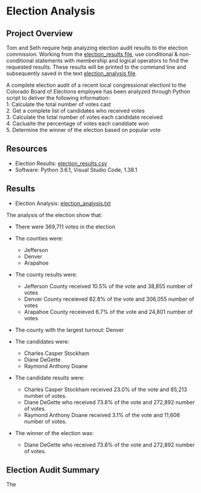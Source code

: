# Election Analysis

## Project Overview
Tom and Seth require help analyzing election audit results to the election commission. Working from the [election_results file](https://github.com/vzhang90/Election_Analysis/blob/main/Resources/election_results.csv), use conditional & non-conditional statements with membership and logical operators to find the requested results. These results will be printed to the command line and subsequently saved in the text [election_analysis file](https://github.com/vzhang90/Election_Analysis/blob/main/Resources/election_results.csv).

A complete election audit of a recent local congressional electionl to the Colorado Board of Elections employee has been analyzed through Python script to deliver the following information:  
    1. Calculate the total number of votes cast  
    2. Get a complete list of candidates who received votes  
    3. Calculate the total number of votes each candidate received  
    4. Caclualte the percentage of votes each canddiate won  
    5. Determine the winner of the election based on popular vote  
  
## Resources
- Election Results: [election_results.csv](https://github.com/vzhang90/Election_Analysis/blob/main/Resources/election_results.csv)
- Software: Python 3.6.1, Visual Studio Code, 1.38.1  

## Results
- Election Analysis: [election_analysis.txt](https://github.com/vzhang90/Election_Analysis/blob/main/Resources/election_results.csv)

The analysis of the election show that:
  - There were 369,711 votes in the election
  - The counties were:
     - Jefferson
     - Denver
     - Arapahoe
   
  - The county results were:
     - Jefferson County received 10.5% of the vote and 38,855 number of votes
     - Denver County receieved 82.8% of the vote and 306,055 number of votes
     - Arapahoe County receieved 6.7% of the vote and 24,801 number of votes
     
  - The county with the largest turnout: Denver
  
  - The candidates were: 
     - Charles Casper Stockham
     - Diane DeGette  
     - Raymond Anthony Doane  
     
  - The candidate results were:
     - Charles Casper Stockham received 23.0% of the vote and 85,213 number of votes.
     - Diane DeGette who received 73.8% of the vote and 272,892 number of votes.  
     - Raymond Anthony Doane received 3.1% of the vote and 11,606 number of votes.  
       
  - The winner of the election was:
     - Diane DeGette who received 73.8% of the vote and 272,892 number of votes.
      

## Election Audit Summary
The 
